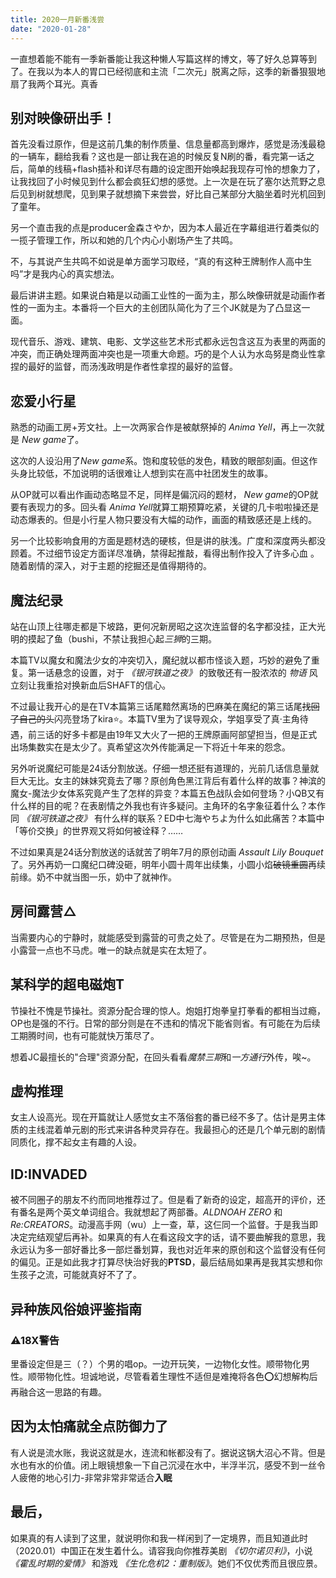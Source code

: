 ```yaml
---
title: 2020一月新番浅尝
date: "2020-01-28"
---
```


一直想着能不能有一季新番能让我这种懒人写篇这样的博文，等了好久总算等到了。在我以为本人的胃口已经彻底和主流「二次元」脱离之际，这季的新番狠狠地扇了我两个耳光。真香

<!-- endexcerpt -->

## 别对映像研出手！

首先没看过原作，但是这前几集的制作质量、信息量都高到爆炸，感觉是汤浅最稳的一辆车，翻给我看？这也是一部让我在追的时候反复N刷的番，看完第一话之后，简单的线稿+flash插补和详尽有趣的设定图开始唤起我现存可怜的想象力了，让我找回了小时候见到什么都会疯狂幻想的感觉。上一次是在玩了塞尔达荒野之息后见到树就想爬，见到果子就想摘下来尝尝，好比自己某部分大脑坐着时光机回到了童年。

另一个直击我的点是producer金森さやか，因为本人最近在字幕组进行着类似的一揽子管理工作，所以和她的几个内心小剧场产生了共鸣。

不，与其说产生共鸣不如说是单方面学习取经，“真的有这种王牌制作人高中生吗”才是我内心的真实想法。

最后讲讲主题。如果说白箱是以动画工业性的一面为主，那么映像研就是动画作者性的一面为主。本番将一个巨大的主创团队简化为了三个JK就是为了凸显这一面。

现代音乐、游戏、建筑、电影、文学这些艺术形式都永远包含这互为表里的两面的冲突，而正确处理两面冲突也是一项重大命题。巧的是个人认为水岛努是商业性拿捏的最好的监督，而汤浅政明是作者性拿捏的最好的监督。

## 恋爱小行星

熟悉的动画工房+芳文社。上一次两家合作是被献祭掉的 *Anima Yell*，再上一次就是 *New game*了。

这次的人设沿用了*New game*系。饱和度较低的发色，精致的眼部刻画。但这作头身比较低，不加说明的话很难让人想到实在高中社团发生的故事。

从OP就可以看出作画动态略显不足，同样是偏沉闷的题材， *New game*的OP就要有表现力的多。回头看 *Anima Yell*就算工期预算吃紧，关键的几卡啦啦操还是动态爆表的。但是小行星人物只要没有大幅的动作，画面的精致感还是上线的。

另一个比较影响食用的方面是题材选的硬核，但是讲的肤浅。广度和深度两头都没顾着。不过细节设定方面详尽准确，禁得起推敲，看得出制作投入了许多心血  。随着剧情的深入，对于主题的挖掘还是值得期待的。

## 魔法纪录

站在山顶上往哪走都是下坡路，更何况新房昭之这次连监督的名字都没挂，正大光明的摸起了鱼（bushi，不禁让我担心起*三狮*的三期。

本篇TV以魔女和魔法少女的冲突切入，魔纪就以都市怪谈入题，巧妙的避免了重复。第一话悬念的设置，对于 *《银河铁道之夜》* 的致敬还有一股浓浓的 *物语* 风立刻让我重拾对换新血后SHAFT的信心。

不过最让我开心的是在TV本篇第三话尾黯然离场的巴麻美在魔纪的第三话尾~~找回了自己的头~~闪亮登场了kira⭐。本篇TV里为了误导观众，学姐享受了真·主角待遇，前三话的好多卡都是由19年又大火了一把的王牌原画阿部望担当，但是正式出场集数实在是太少了。真希望这次外传能满足一下将近十年来的怨念。

另外听说魔纪可能是24话分割放送。仔细一想还挺有道理的，光前几话信息量就巨大无比。女主的妹妹究竟去了哪？原创角色黑江背后有着什么样的故事？神滨的魔女-魔法少女体系究竟产生了怎样的异变？本篇五色战队会如何登场？小QB又有什么样的目的呢？在表剧情之外我也有许多疑问。主角环的名字象征着什么？本作同 *《银河铁道之夜》* 有什么样的联系？ED中七海やちよ为什么如此痛苦？本篇中「等价交换」的世界观又将如何被诠释？……

不过如果真是24话分割放送的话就苦了明年7月的原创动画 *Assault Lily Bouquet* 了。另外再奶一口魔纪口碑没砸，明年小圆十周年出续集，小圆小焰~~破镜重圆~~再续前缘。奶不中就当图一乐，奶中了就神作。

## 房间露营△

当需要内心的宁静时，就能感受到露营的可贵之处了。尽管是在为二期预热，但是小露营一点也不马虎。唯一的缺点就是实在太短了。

## 某科学的超电磁炮T

节操社不愧是节操社。资源分配合理的惊人。炮姐打炮拳皇打拳看的都相当过瘾，OP也是强的不行。日常的部分则是在不违和的情况下能省则省。有可能在为后续工期腾时间，也有可能就快万策尽了。

想着JC最擅长的"合理"资源分配，在回头看看*魔禁三期*和*一方通行*外传，唉~。

## 虚构推理

女主人设高光。现在开篇就让人感觉女主不落俗套的番已经不多了。估计是男主体质的主线混着单元剧的形式来讲各种灵异存在。我最担心的还是几个单元剧的剧情同质化，撑不起女主有趣的人设。

## ID:INVADED

被不同圈子的朋友不约而同地推荐过了。但是看了新奇的设定，超高开的评价，还有番名是两个英文单词组合。我就想起了两部番。*ALDNOAH ZERO* 和 *Re:CREATORS*。动漫高手网（wu）上一查，草，这仨同一个监督。于是我当即决定完结观望后再补。如果真的有人在看这段文字的话，请不要曲解我的意思，我永远认为多一部好番比多一部烂番划算，我也对近年来的原创和这个监督没有任何的偏见。正是如此我才打算尽快治好我的**PTSD**，最后结局如果再是我其实想和你生孩子之流，可能就真好不了了。

## 异种族风俗娘评鉴指南

### ⚠18X警告
里番设定但是三（？）个男的唱op。一边开玩笑，一边物化女性。顺带物化男性。顺带物化性。坦诚地说，尽管看着生理性不适但是难掩将各色⭕幻想解构后再融合这一思路的有趣。

## 因为太怕痛就全点防御力了

有人说是流水账，我说这就是水，连流和帐都没有了。据说这锅大沼心不背。但是水也有水的价值。闭上眼镜想象一下自己沉浸在水中，半浮半沉，感受不到一丝令人疲倦的地心引力-非常非常非常适合**入眠**

## 最后，

如果真的有人读到了这里，就说明你和我一样闲到了一定境界，而且知道此时（2020.01）中国正在发生着什么。请容我向你推荐美剧 *《切尔诺贝利》*，小说 *《霍乱时期的爱情》* 和游戏 *《生化危机2：重制版》*。她们不仅优秀而且很应景。